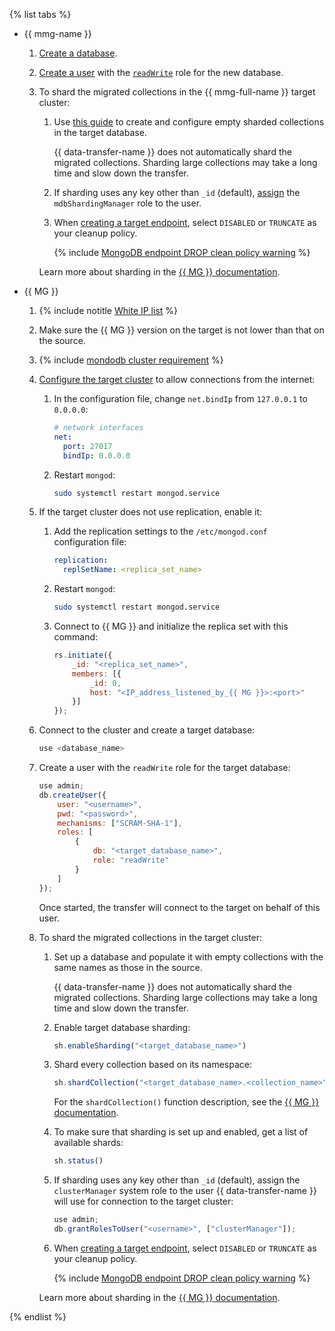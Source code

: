 {% list tabs %}

- {{ mmg-name }}
    
    1. [Create a database](../../../../managed-mongodb/operations/databases.md#add-db).
    1. [Create a user](../../../../managed-mongodb/operations/cluster-users.md#adduser) with the [`readWrite`](../../../../managed-mongodb/concepts/users-and-roles.md#readWrite) role for the new database.
    1. To shard the migrated collections in the {{ mmg-full-name }} target cluster:
        1. Use [this guide](../../../../managed-mongodb/tutorials/sharding.md) to create and configure empty sharded collections in the target database.
        
           {{ data-transfer-name }} does not automatically shard the migrated collections. Sharding large collections may take a long time and slow down the transfer.
        
        1. If sharding uses any key other than `_id` (default), [assign](../../../../managed-mongodb/operations/cluster-users.md#updateuser) the `mdbShardingManager` role to the user.
        
        1. When [creating a target endpoint](../../../../data-transfer/operations/endpoint/target/mongodb.md), select `DISABLED` or `TRUNCATE` as your cleanup policy.
        
           {% include [MongoDB endpoint DROP clean policy warning](../../note-mongodb-clean-policy.md) %}

       Learn more about sharding in the [{{ MG }} documentation](https://docs.mongodb.com/manual/sharding/).


- {{ MG }}
    
    1. {% include notitle [White IP list](../../configure-white-ip.md) %}
    
    1. Make sure the {{ MG }} version on the target is not lower than that on the source.
    
    1. {% include [mondodb cluster requirement](../../mongodb-cluster-requirement.md) %}
    
    1. [Configure the target cluster](https://docs.mongodb.com/manual/core/security-mongodb-configuration/) to allow connections from the internet:
        
        1. In the configuration file, change `net.bindIp` from `127.0.0.1` to `0.0.0.0`:
        
            ```yaml
            # network interfaces
            net:
              port: 27017
              bindIp: 0.0.0.0
            ```
        
        1. Restart `mongod`:
        
            ```bash
            sudo systemctl restart mongod.service
            ```
    
    1. If the target cluster does not use replication, enable it:
        
        1. Add the replication settings to the `/etc/mongod.conf` configuration file:
        
            ```yaml
            replication:
              replSetName: <replica_set_name>
            ```
        
        1. Restart `mongod`:
        
            ```bash
            sudo systemctl restart mongod.service
            ```
        
        1. Connect to {{ MG }} and initialize the replica set with this command:
        
            ```javascript
            rs.initiate({
                _id: "<replica_set_name>",
                members: [{
                    _id: 0,
                    host: "<IP_address_listened_by_{{ MG }}>:<port>"
                }]
            });
            ```
    
    1. Connect to the cluster and create a target database:
    
        ```javascript
        use <database_name>
        ```
    
    1. Create a user with the `readWrite` role for the target database:
    
        ```javascript
        use admin;
        db.createUser({
            user: "<username>",
            pwd: "<password>",
            mechanisms: ["SCRAM-SHA-1"],
            roles: [
                {
                    db: "<target_database_name>",
                    role: "readWrite"
                }
            ]
        });
        ```
    
       Once started, the transfer will connect to the target on behalf of this user.
    
    1. To shard the migrated collections in the target cluster:
        
        1. Set up a database and populate it with empty collections with the same names as those in the source.
        
           {{ data-transfer-name }} does not automatically shard the migrated collections. Sharding large collections may take a long time and slow down the transfer.
        
        1. Enable target database sharding:
        
            ```javascript
            sh.enableSharding("<target_database_name>")
            ```
        
        1. Shard every collection based on its namespace:
        
            ```javascript
            sh.shardCollection("<target_database_name>.<collection_name>", { <field_name>: <1|"hashed">, ... });
            ```
        
           For the `shardCollection()` function description, see the [{{ MG }} documentation](https://docs.mongodb.com/manual/reference/method/sh.shardCollection/#mongodb-method-sh.shardCollection).
        
        1. To make sure that sharding is set up and enabled, get a list of available shards:
        
            ```javascript
            sh.status()
            ```
        
        1. If sharding uses any key other than `_id` (default), assign the `clusterManager` system role to the user {{ data-transfer-name }} will use for connection to the target cluster:
        
            ```javascript
            use admin;
            db.grantRolesToUser("<username>", ["clusterManager"]);
            ```
        
        1. When [creating a target endpoint](../../../../data-transfer/operations/endpoint/target/mongodb.md), select `DISABLED` or `TRUNCATE` as your cleanup policy.
        
           {% include [MongoDB endpoint DROP clean policy warning](../../note-mongodb-clean-policy.md) %}

       Learn more about sharding in the [{{ MG }} documentation](https://docs.mongodb.com/basics/sharding/).

{% endlist %}
